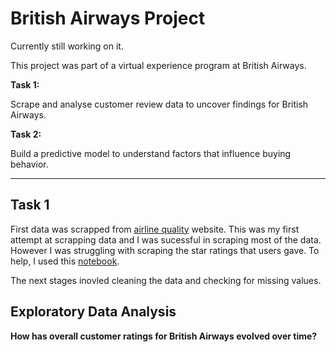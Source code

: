 # British Airways Project

Currently still working on it.

This project was part of a virtual experience program at British Airways.

**Task 1:**

Scrape and analyse customer review data to uncover findings for British Airways.

**Task 2:**

Build a predictive model to understand factors that influence buying behavior.

--- 

## Task 1

First data was scrapped from [airline quality](https://www.airlinequality.com/airline-reviews/british-airways) website. This was my first attempt at scrapping data and I was sucessful in scraping most of the data. However I was struggling with scraping the star ratings that users gave. To help, I used this [notebook](https://www.kaggle.com/code/minnikeswarrao/web-scraping-on-skytrax-com/notebook). 

The next stages inovled cleaning the data and checking for missing values. 


## Exploratory Data Analysis


**How has overall customer ratings for British Airways evolved over time?**

